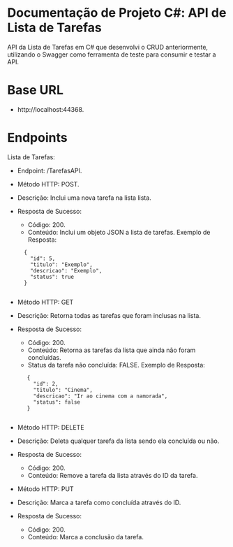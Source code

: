 # Documentação de Projeto C#: API de Lista de Tarefas

API da Lista de Tarefas em C# que desenvolvi o CRUD anteriormente, utilizando o Swagger como ferramenta de teste para consumir e testar a API.

# Base URL
- http://localhost:44368.

# Endpoints
Lista de Tarefas:
- Endpoint: /TarefasAPI.
- Método HTTP: POST.
- Descrição: Inclui uma nova tarefa na lista lista.
- Resposta de Sucesso:
    - Código: 200.
    - Conteúdo: Inclui um objeto JSON a lista de tarefas.
  Exemplo de Resposta:
  ```
    {
      "id": 5,
      "titulo": "Exemplo",
      "descricao": "Exemplo",
      "status": true
    }
  

- Método HTTP: GET
- Descrição: Retorna todas as tarefas que foram inclusas na lista.
- Resposta de Sucesso:
  - Código: 200.
  - Conteúdo: Retorna as tarefas da lista que ainda não foram concluídas.
  - Status da tarefa não concluída: FALSE.
    Exemplo de Resposta:
   ``` 
      {
        "id": 2,
        "titulo": "Cinema",
        "descricao": "Ir ao cinema com a namorada",
        "status": false
      }
    

- Método HTTP: DELETE
- Descrição: Deleta qualquer tarefa da lista sendo ela concluída ou não.
- Resposta de Sucesso:
    - Código: 200.
    - Conteúdo: Remove a tarefa da lista através do ID da tarefa.

- Método HTTP: PUT
- Descrição: Marca a tarefa como concluída através do ID.
- Resposta de Sucesso:
  - Código: 200.
  - Conteúdo: Marca a conclusão da tarefa.
